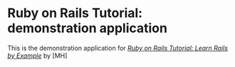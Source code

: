 # Ruby on Rails Tutorial: demonstration application

This is the demonstration application for [*Ruby on Rails Tutorial: Learn Rails by Example*](http://railstutorial.org) by [MH]